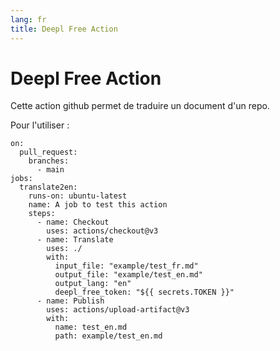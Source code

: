 ```yaml
---
lang: fr
title: Deepl Free Action
---
```


# Deepl Free Action

Cette action github permet de traduire un document d'un repo.

Pour l'utiliser :

````
on:
  pull_request:
    branches:
      - main
jobs:
  translate2en:
    runs-on: ubuntu-latest
    name: A job to test this action
    steps:
      - name: Checkout
        uses: actions/checkout@v3
      - name: Translate
        uses: ./
        with:
          input_file: "example/test_fr.md"
          output_file: "example/test_en.md"
          output_lang: "en"
          deepl_free_token: "${{ secrets.TOKEN }}"
      - name: Publish
        uses: actions/upload-artifact@v3
        with:
          name: test_en.md
          path: example/test_en.md
````